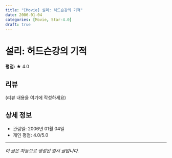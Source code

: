 ```yaml
---
title: "[Movie] 설리: 허드슨강의 기적"
date: 2006-01-04
categories: [Movie, Star-4.0]
draft: true
---
```


# 설리: 허드슨강의 기적

**평점:** ★ 4.0

## 리뷰

(리뷰 내용을 여기에 작성하세요)

## 상세 정보

- 관람일: 2006년 01월 04일
- 개인 평점: 4.0/5.0

---

*이 글은 자동으로 생성된 임시 글입니다.*
